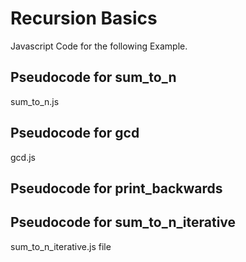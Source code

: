 # Recursion Basics
Javascript Code for the following Example. 
## Pseudocode for sum_to_n
sum_to_n.js
## Pseudocode for gcd
gcd.js
## Pseudocode for print_backwards
## Pseudocode for sum_to_n_iterative
sum_to_n_iterative.js file